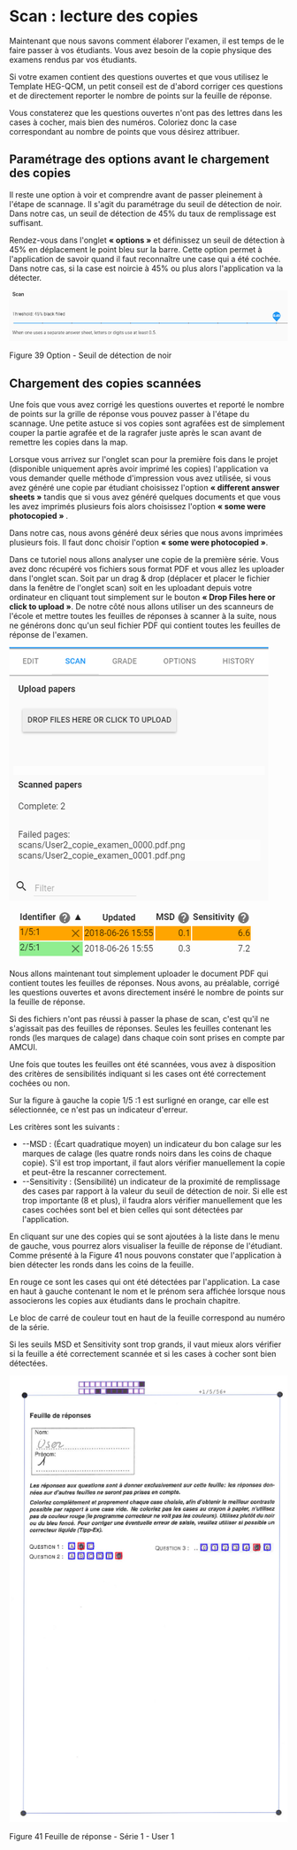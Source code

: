 # Scan : lecture des copies

Maintenant que nous savons comment élaborer l&#39;examen, il est temps de le faire passer à vos étudiants. Vous avez besoin de la copie physique des examens rendus par vos étudiants.

Si votre examen contient des questions ouvertes et que vous utilisez le Template HEG-QCM, un petit conseil est de d&#39;abord corriger ces questions et de directement reporter le nombre de points sur la feuille de réponse.

Vous constaterez que les questions ouvertes n&#39;ont pas des lettres dans les cases à cocher, mais bien des numéros. Coloriez donc la case correspondant au nombre de points que vous désirez attribuer.

## Paramétrage des options avant le chargement des copies

Il reste une option à voir et comprendre avant de passer pleinement à l&#39;étape de scannage. Il s&#39;agit du paramétrage du seuil de détection de noir. Dans notre cas, un seuil de détection de 45% du taux de remplissage est suffisant.

Rendez-vous dans l&#39;onglet **« options »** et définissez un seuil de détection à 45% en déplacement le point bleu sur la barre. Cette option permet à l&#39;application de savoir quand il faut reconnaître une case qui a été cochée. Dans notre cas, si la case est noircie à 45% ou plus alors l&#39;application va la détecter.

 ![options_scan_thickness](./assets/options_scan_thickness.png)

Figure 39 Option - Seuil de détection de noir

## Chargement des copies scannées

Une fois que vous avez corrigé les questions ouvertes et reporté le nombre de points sur la grille de réponse vous pouvez passer à l&#39;étape du scannage. Une petite astuce si vos copies sont agrafées est de simplement couper la partie agrafée et de la ragrafer juste après le scan avant de remettre les copies dans la map.

Lorsque vous arrivez sur l&#39;onglet scan pour la première fois dans le projet (disponible uniquement après avoir imprimé les copies) l&#39;application va vous demander quelle méthode d&#39;impression vous avez utilisée, si vous avez généré une copie par étudiant choisissez l&#39;option **« different answer sheets »** tandis que si vous avez généré quelques documents et que vous les avez imprimés plusieurs fois alors choisissez l&#39;option **« some were photocopied »** _._

Dans notre cas, nous avons généré deux séries que nous avons imprimées plusieurs fois. Il faut donc choisir l&#39;option **« some were photocopied »**.

Dans ce tutoriel nous allons analyser une copie de la première série. Vous avez donc récupéré vos fichiers sous format PDF et vous allez les uploader dans l&#39;onglet scan. Soit par un drag &amp; drop (déplacer et placer le fichier dans la fenêtre de l&#39;onglet scan) soit en les uploadant depuis votre ordinateur en cliquant tout simplement sur le bouton **« Drop Files here or click to upload »**. De notre côté nous allons utiliser un des scanneurs de l&#39;école et mettre toutes les feuilles de réponses à scanner à la suite, nous ne générons donc qu&#39;un seul fichier PDF qui contient toutes les feuilles de réponse de l&#39;examen.

 ![scan_wrong](./assets/scan_wrong.png)

Nous allons maintenant tout simplement uploader le document PDF qui contient toutes les feuilles de réponses. Nous avons, au préalable, corrigé les questions ouvertes et avons directement inséré le nombre de points sur la feuille de réponse.

Si des fichiers n&#39;ont pas réussi à passer la phase de scan, c&#39;est qu&#39;il ne s&#39;agissait pas des feuilles de réponses. Seules les feuilles contenant les ronds (les marques de calage) dans chaque coin sont prises en compte par AMCUI.

Une fois que toutes les feuilles ont été scannées, vous avez à disposition des critères de sensibilités indiquant si les cases ont été correctement cochées ou non.

Sur la figure à gauche la copie 1/5 :1 est surligné en orange, car elle est sélectionnée, ce n&#39;est pas un indicateur d&#39;erreur.

Les critères sont les suivants :

- --MSD : (Écart quadratique moyen) un indicateur du bon calage sur les marques de calage (les quatre ronds noirs dans les coins de chaque copie). S&#39;il est trop important, il faut alors vérifier manuellement la copie et peut-être la rescanner correctement.
- --Sensitivity : (Sensibilité) un indicateur de la proximité de remplissage des cases par rapport à la valeur du seuil de détection de noir. Si elle est trop importante (8 et plus), il faudra alors vérifier manuellement que les cases cochées sont bel et bien celles qui sont détectées par l&#39;application.

En cliquant sur une des copies qui se sont ajoutées à la liste dans le menu de gauche, vous pourrez alors visualiser la feuille de réponse de l&#39;étudiant. Comme présenté à la Figure 41 nous pouvons constater que l&#39;application à bien détecter les ronds dans les coins de la feuille.

En rouge ce sont les cases qui ont été détectées par l&#39;application. La case en haut à gauche contenant le nom et le prénom sera affichée lorsque nous associerons les copies aux étudiants dans le prochain chapitre.

Le bloc de carré de couleur tout en haut de la feuille correspond au numéro de la série.

Si les seuils MSD et Sensitivity sont trop grands, il vaut mieux alors vérifier si la feuille a été correctement scannée et si les cases à cocher sont bien détectées.

 ![scan_preview](./assets/scan_preview.png)

Figure 41 Feuille de réponse - Série 1 - User 1

